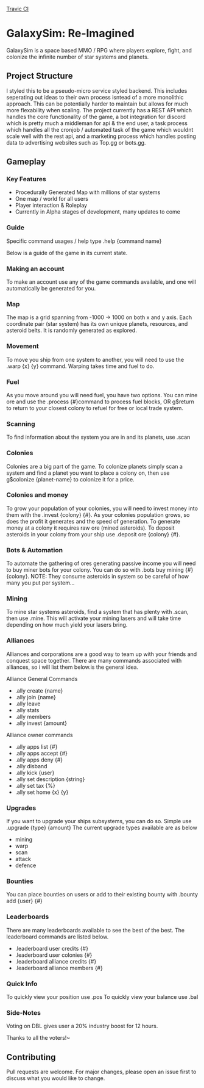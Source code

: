 [Travic CI](https://travis-ci.com/GagePielsticker/Galaxysim-Reimagined.svg?token=bfVU7nuj6pEJvLPvtLmZ&branch=master&status=unknown)
# GalaxySim: Re-Imagined

GalaxySim is a space based MMO / RPG where players explore, fight, and colonize the infinite number of star systems and planets.

## Project Structure
I styled this to be a pseudo-micro service styled backend. This includes seperating out ideas to their own process isntead of a more monolithic approach. This can be potentially harder to maintain but allows for much more flexability when scaling. The project currently has a REST API which handles the core functionality of the game, a bot integration for discord which is pretty much a middleman for api & the end user, a task process which handles all the cronjob / automated task of the game which wouldnt scale well with the rest api, and a marketing process which handles posting data to advertising websites such as Top.gg or bots.gg.

## Gameplay

### Key Features
- Procedurally Generated Map with millions of star systems
- One map / world for all users
- Player interaction & Roleplay
- Currently in Alpha stages of development, many updates to come

### Guide
Specific command usages / help type .help {command name}

Below is a guide of the game in its current state.

### Making an account
To make an account use any of the game commands available, and one will automatically be generated for you.

### Map
The map is a grid spanning from -1000 -&gt; 1000 on both x and y axis. 
Each coordinate pair (star system) has its own unique planets, resources, and asteroid belts. 
It is randomly generated as explored.

### Movement
To move you ship from one system to another, you will need to use the .warp {x} {y} command.
Warping takes time and fuel to do.

### Fuel
As you move around you will need fuel, you have two options. You can mine ore and use the .process {#}command to process fuel blocks, OR g$return to return to your closest colony to refuel for free or local trade system.

### Scanning
To find information about the system you are in and its planets, use .scan

### Colonies
Colonies are a big part of the game. To colonize planets simply scan a system and find a planet you want to place a colony on, then use g$colonize {planet-name} to colonize it for a price.

### Colonies and money
To grow your population of your colonies, you will need to invest money into them with the .invest {colony} {#}.
As your colonies population grows, so does the profit it generates and the speed of generation.
To generate money at a colony it requires raw ore (mined asteroids). To deposit asteroids in your colony from your ship use .deposit ore {colony} {#}.

### Bots & Automation
To automate the gathering of ores generating passive income you will need to buy miner bots for your colony. You can do so with .bots buy mining {#} {colony}.
NOTE: They consume asteroids in system so be careful of how many you put per system...

### Mining
To mine star systems asteroids, find a system that has plenty with .scan, then use .mine. This will activate your mining lasers and will take time depending on how much yield your lasers bring.

### Alliances
Alliances and corporations are a good way to team up with your friends and conquest space together. There are many commands associated with alliances, so i will list them below.is the general idea.

Alliance General Commands
- .ally create {name}
- .ally join {name}
- .ally leave
- .ally stats
- .ally members
- .ally invest {amount}

Alliance owner commands
- .ally apps list {#}
- .ally apps accept {#}
- .ally apps deny {#}
- .ally disband
- .ally kick {user}
- .ally set description {string}
- .ally set tax {%}
- .ally set home {x} {y}

### Upgrades
If you want to upgrade your ships subsystems, you can do so. Simple use .upgrade {type} {amount}
The current upgrade types available are as below
- mining
- warp
- scan
- attack
- defence

### Bounties
You can place bounties on users or add to their existing bounty with .bounty add {user} {#}

### Leaderboards
There are many leaderboards available to see the best of the best. The leaderboard commands are listed below.
- .leaderboard user credits {#}
- .leaderboard user colonies {#}
- .leaderboard alliance credits {#}
- .leaderboard alliance members {#}

### Quick Info
To quickly view your position use .pos
To quickly view your balance use .bal

### Side-Notes
Voting on DBL gives user a 20% industry boost for 12 hours.

Thanks to all the voters!~

## Contributing
Pull requests are welcome. For major changes, please open an issue first to discuss what you would like to change.
